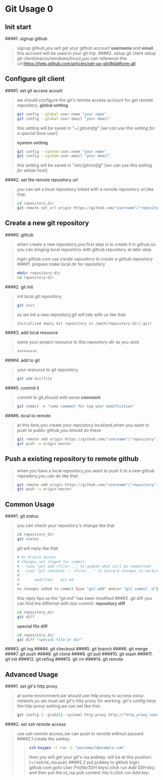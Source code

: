 Git Usage 0
=========

## Init start
####1. signup github
>signup github,you will get your github account **username** and **email**. this account will be used in your git trip.
####2. setup git client
> setup git client(macos/windows/linux),you can reference this url:https://help.github.com/articles/set-up-git/#platform-all

## Configure git client
####1. set git access acount
> we should configure the git's remote access account for get remote repository.
> **global setting**
> ```bash
> git config --global user.name "your name"
> git config --global user.email "your email"
> ``` 
> this setting will be saved in "*~/.gitconfig*"
> [*we can use this setting for a special linux user*]
> 
> **system setting**
> ```bash
> git config --system user.name "your name"
> git config --system user.email "your email"
> ```
> this setting will be saved in "*/etc/gitconfig*"
> [*we can use this setting for whole host*]
> 
####2. set the remote repository url
> you can set a local repository linked with a remote repository url,like that:
> ```bash
> cd repository_dir
> git remote set_url origin https://github.com/"username"/"repository".git
> ```

## Create a new git repository
####0. github
> when create a new repository,you first step is to create it in github,so you can binging local repository with github repository at later step.
> 
> *login github.com*
> *use create repository to create a github repository*
####1. prepare
> make local dir for repository
> ```bash
> mkdir repository-dir
> cd repository-dir
> ```
####2. git init
> init local git repository
> ```bash
> git init
> ```
> as we init a new repository,git will talk with us like that:
> ```bash
> Initialized empty Git repository in /path/repository-dir/.git/
> ```
####3. add local resource
> some your project resource to this *repository-dir* as you wish
> ```bash
> xxxxxxxxx
> ```
####4. add to git
> your resource to git repository
> ```bash
> git add dir/file
> ```
####5. commit it
> commit to git,should with some **comment**
> ```bash
> git commit -m "some comment for tag your modification"
> ```
####6. local to remote
> at this time,you create your repository localized,when you want to push to public github,you should do these
> ```bash
> git remote add origin https://github.com/"username"/"repository".git
> git push -u origin master
> ```

## Push a existing repository to remote github
> when you have a local repository,you want to push it to a new github repository,you can do like that:
> ```bash
> git remote add origin https://github.com/"username"/"repository".git
> git push -u origin master
> ```

## Common Usage
####1. git status
> you can check your repository's change like that
> ```bash
> cd repository_dir
> git status
> ```
> 
> git will reply like that
> ```bash
> # On branch master
> # Changes not staged for commit:
> #   (use "git add <file>..." to update what will be committed)
> #   (use "git checkout -- <file>..." to discard changes in working directory)
> #
> #       modified:   git.md
> #
> no changes added to commit (use "git add" and/or "git commit -a")
> ```
> this reply tips us the "git.md" has been modified
####2. git diff
> you can find the differnet with *last commit*.
> **repository diff**
> ```bash
> cd repository_dir
> git diff
> ```
> **special file diff**
> ```bash
> cd repository_dir
> git diff "special file or dir"
> ```
####3. git log
####4. git checkout
####5. git branch
####6. git merge
####7. git push
####8. git clone
####9. git pull
####10. git stash
####11. git init
####12. git reflog
####13. git rm
####14. git remote


## Advanced Usage
####1. set git's http proxy
> at some environment,we should use http proxy to access extra-network,so we must set git's http proxy for working.
> git's config have the http proxy setting,we can set like that:
> ```bash
> git config [--global|--system] http.proxy http://"http_proxy_username":"http_proxy_pwd"@http_proxy_server:http_proxy_port
> ```
####2. set ssh remote access
> use ssh remote access,we can push to remote without passwd.
> ####2.1 create the sshkey
> > ```bash
> > ssh-keygen -t rsa -C "youremail@example.com"
> > ```
> > then you will get your git's rsa pubkey. will be at this position:
> > [*~/.ssh/id_rsa.pub*]
> ####2.2 put pubkey to github
> > login github.com,goto *User Profile/SSH keys/*,click run *Add SSH key*,
> > and then put the id_rsa.pub content into it,click run *Add key*.
> > 
